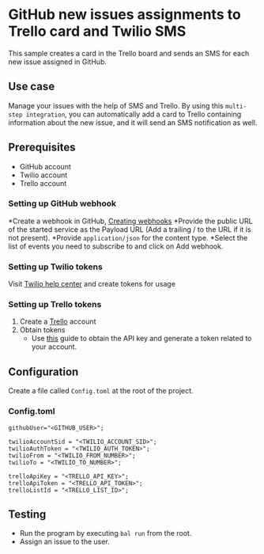 # GitHub new issues assignments to Trello card and Twilio SMS

This sample creates a card in the Trello board and sends an SMS for each new issue assigned in GitHub.

## Use case

Manage your issues with the help of SMS and Trello. By using this `multi-step integration`, you can automatically add a card to Trello containing information about the new issue, and it will send an SMS notification as well.

## Prerequisites

* GitHub account
* Twilio account
* Trello account

### Setting up GitHub webhook

*Create a webhook in GitHub, [Creating webhooks](https://docs.github.com/en/webhooks-and-events/webhooks/creating-webhooks)
*Provide the public URL of the started service as the Payload URL (Add a trailing / to the URL if it is not present).
*Provide `application/json` for the content type.
*Select the list of events you need to subscribe to and click on Add webhook.

### Setting up Twilio tokens

Visit [Twilio help center](https://support.twilio.com/hc/en-us/articles/223136107-How-does-Twilio-s-Free-Trial-work-) and create tokens for usage 

### Setting up Trello tokens

1. Create a [Trello](https://trello.com) account
2. Obtain tokens
    - Use [this](https://developer.atlassian.com/cloud/trello/guides/rest-api/api-introduction/#authentication-and-authorization) guide to obtain the API key and generate a token related to your account.

## Configuration
Create a file called `Config.toml` at the root of the project.

### Config.toml
```
githubUser="<GITHUB_USER>";

twilioAccountSid = "<TWILIO_ACCOUNT_SID>";
twilioAuthToken = "<TWILIO_AUTH_TOKEN>";
twilioFrom = "<TWILIO_FROM_NUMBER>";
twilioTo = "<TWILIO_TO_NUMBER>";

trelloApiKey = "<TRELLO_API_KEY>";
trelloApiToken = "<TRELLO_API_TOKEN>";
trelloListId = "<TRELLO_LIST_ID>";
```

## Testing
- Run the program by executing `bal run` from the root.
- Assign an issue to the user. 
